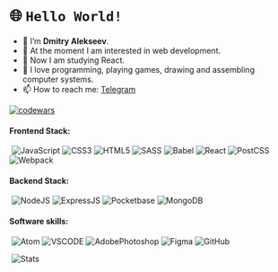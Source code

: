 # &#127760; `Hello World!`

- 👋 I’m <b>Dmitry Alekseev</b>.
- 👀 At the moment I am interested in web development.
- 🌱 Now I am studying React.
- 💞️ I love programming, playing games, drawing and assembling computer systems.
- 📫 How to reach me: <a href="https://t.me/blyaderuiner" target="_blank">Telegram</a>


[![codewars](https://www.codewars.com/users/BLYADERUINER/badges/large)](https://www.codewars.com/users/BLYADERUINER)  

<h4>Frontend Stack:</h4>

&nbsp;![JavaScript](https://img.shields.io/badge/javascript-%23303133.svg?style=for-the-badge&logo=javascript&logoColor=%23F7DF1E)
![CSS3](https://img.shields.io/badge/css3-%231572B6.svg?style=for-the-badge&logo=css3&logoColor=white)
![HTML5](https://img.shields.io/badge/html5-%23E34F26.svg?style=for-the-badge&logo=html5&logoColor=white)
![SASS](https://img.shields.io/badge/Sass-CC6699?style=for-the-badge&logo=sass&logoColor=white)
![Babel](https://img.shields.io/badge/Babel-F9DC3E?style=for-the-badge&logo=babel&logoColor=white)
![React](https://img.shields.io/badge/React-1D2C4E?style=for-the-badge&logo=react&logoColor=61DAFB)
![PostCSS](https://img.shields.io/badge/postcss-85002E?style=for-the-badge&logo=postcss&logoColor=white)
![Webpack](https://img.shields.io/badge/Webpack-2E86C1?style=for-the-badge&logo=Webpack&logoColor=white)

<h4>Backend Stack:</h4>

&nbsp;![NodeJS](https://img.shields.io/badge/Node.js-026E00?style=for-the-badge&logo=nodedotjs&logoColor=white)
![ExpressJS](https://img.shields.io/badge/Express.js-000000?style=for-the-badge&logo=express&logoColor=white)
![Pocketbase](https://img.shields.io/badge/PocketBase-658F99?style=for-the-badge&logo=PocketBase&logoColor=white)
![MongoDB](https://img.shields.io/badge/MongoDB-1C4913?style=for-the-badge&logo=mongodb&logoColor=white)


<h4>Software skills:</h4>

&nbsp;![Atom](https://img.shields.io/badge/Atom-5FB57B?style=for-the-badge&logo=Atom&logoColor=white)
![VSCODE](https://img.shields.io/badge/VSCode-0078D4?style=for-the-badge&logo=visual%20studio%20code&logoColor=white)
![AdobePhotoshop](https://img.shields.io/badge/Adobe%20Photoshop-324D88?style=for-the-badge&logo=Adobe%20Photoshop&logoColor=black)
![Figma](https://img.shields.io/badge/Figma-E46877?style=for-the-badge&logo=figma&logoColor=white)
![GitHub](https://img.shields.io/badge/GitHub-642193?style=for-the-badge&logo=github&logoColor=white)



 
&nbsp;![Stats](https://github-profile-summary-cards.vercel.app/api/cards/profile-details?username=BLYADERUINER&theme=dracula)
